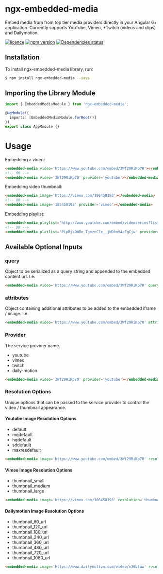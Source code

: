 # ngx-embedded-media

Embed media from from top tier media providers directly in your Angular 6+ application.
Currently supports YouTube, Vimeo, *Twitch (videos and clips) and Dailymotion.

[![licence](https://img.shields.io/github/license/bennymeg/ngx-embedded-media.svg)](https://github.com/bennymeg/IsraelPostalServiceAPI/blob/master/LICENSE)
[![npm version](https://img.shields.io/npm/v/ngx-embedded-media.svg)](https://www.npmjs.com/package/ngx-embedded-media)
[![Dependencies status](https://david-dm.org/bennymeg/ngx-embedded-media/status.svg)](https://david-dm.org/bennymeg/ngx-embedded-media)


## Installation

To install ngx-embedded-media library, run:

```bash
$ npm install ngx-embedded-media --save
```

## Importing the Library Module

```typescript
import { EmbeddedMediaModule } from 'ngx-embedded-media';

@NgModule({
  imports: [EmbeddedMediaModule.forRoot()]
})
export class AppModule {}
```

# Usage

Embedding a video:

```html
<embedded-media video='https://www.youtube.com/embed/3Wf29RiKp70'></embedded-media>
<!-- OR -->
<embedded-media video='3Wf29RiKp70' provider='youtube'></embedded-media>
```

Embedding video thumbnail:

```html
<embedded-media image='https://vimeo.com/186450193'></embedded-media>
<!-- OR -->
<embedded-media image='186450193' provider='vimeo'></embedded-media>
```

Embedding playlist:

```html
<embedded-media playlist='http://www.youtube.com/embed/videoseries?list=PLpRjkOHBe_TgmznCle__jWDhoV4aFgCjw'></embedded-media>
<!-- OR -->
<embedded-media platlist='PLpRjkOHBe_TgmznCle__jWDhoV4aFgCjw' provider='youtube'></embedded-media>
```

## Available Optional Inputs

### query

Object to be serialized as a query string and appended to the embedded content url. I.e:

```html
<embedded-media video='https://www.youtube.com/embed/3Wf29RiKp70' query='{ "portrait": 0, "muted": true }'></embedded-media>
```

### attributes

Object containing additional attributes to be added to the embedded iframe / image. I.e:

```html
<embedded-media video='https://www.youtube.com/embed/3Wf29RiKp70' attributes='{ "width": 600, "height": 300 }'></embedded-media>
```

### Provider

The service provider name.

- youtube
- vimeo
- twitch
- daily-motion

```html
<embedded-media video='3Wf29RiKp70' provider='youtube'></embedded-media>
```

### Resolution Options

Unique options that can be passed to the service provider to control the video / thumbnail appearance. 

#### Youtube Image Resolution Options

- default
- mqdefault
- hqdefault
- sddefault
- maxresdefault

```html
<embedded-media image='https://www.youtube.com/embed/3Wf29RiKp70' resolution='mqdefault'></embedded-media>
```

#### Vimeo Image Resolution Options

- thumbnail_small
- thumbnail_medium
- thumbnail_large

```html
<embedded-media image='https://vimeo.com/186450193' resolution='thumbnail_medium'></embedded-media>
```

#### Dailymotion Image Resolution Options

- thumbnail_60_url
- thumbnail_120_url
- thumbnail_180_url
- thumbnail_240_url
- thumbnail_360_url
- thumbnail_480_url
- thumbnail_720_url
- thumbnail_1080_url

```html
<embedded-media image='https://www.dailymotion.com/video/x36btaw' resolution='thumbnail_1080_url'></embedded-media>
```